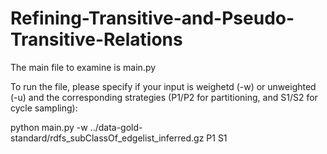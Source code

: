 # Refining-Transitive-and-Pseudo-Transitive-Relations
The main file to examine is main.py

To run the file, please specify if your input is weighetd (-w) or unweighted (-u) and the corresponding strategies (P1/P2 for partitioning, and S1/S2 for cycle sampling):

python main.py -w ../data-gold-standard/rdfs_subClassOf_edgelist_inferred.gz P1 S1

